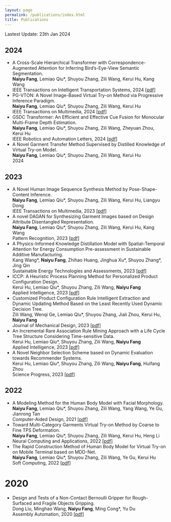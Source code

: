 ```yaml
---
layout: page
permalink: /publications/index.html
title: Publications
---
```


Lastest Update: 23th Jan 2024


## 2024
- A Cross-Scale Hierarchical Transformer with Correspondence-Augmented Attention for Inferring Bird’s-Eye-View Semantic Segmentation. <br>**Naiyu Fang**, Lemiao Qiu*, Shuyou Zhang, Zili Wang, Kerui Hu, Kang Wang <br>IEEE Transactions on Intelligent Transportation Systems, 2024 [[pdf]](https://ieeexplore.ieee.org/abstract/document/10401013)
- PG-VTON: A Novel Image-Based Virtual Try-on Method via Progressive Inference Paradigm. <br> **Naiyu Fang**, Lemiao Qiu*, Shuyou Zhang, Zili Wang, Kerui Hu <br> IEEE Transactions on Multimedia, 2024 [[pdf]](https://ieeexplore.ieee.org/abstract/document/10400859)
- GSDC Transformer: An Efficient and Effective Cue Fusion for Monocular Multi-Frame Depth Estimation. <br>**Naiyu Fang**, Lemiao Qiu*, Shuyou Zhang, Zili Wang, Zheyuan Zhou, Kerui Hu <br>IEEE Robotics and Automation Letters, 2024 [[pdf]](https://arxiv.org/pdf/2309.17059.pdf)
- A Novel Garment Transfer Method Supervised by Distilled Knowledge of Virtual Try-on Model. <br>**Naiyu Fang**, Lemiao Qiu*, Shuyou Zhang, Zili Wang, Kerui Hu <br>2024

## 2023
- A Novel Human Image Sequence Synthesis Method by Pose-Shape-Content Inference.  <br>**Naiyu Fang**, Lemiao Qiu*, Shuyou Zhang, Zili Wang, Kerui Hu, Liangyu Dong <br> IEEE Transactions on Multimedia, 2023 [[pdf]](https://ieeexplore.ieee.org/abstract/document/9903568)
- A novel DAGAN for Synthesizing Garment Images based on Design Attribute Disentangled Representation.  <br>**Naiyu Fang**, Lemiao Qiu*, Shuyou Zhang, Zili Wang, Kerui Hu, Kang Wang <br> Pattern Recognition, 2023  [[pdf]](https://www.sciencedirect.com/science/article/abs/pii/S0031320322007270)
- A Physics-Informed Knowledge Distillation Model with Spatial–Temporal Attention for Energy Consumption Pre-assessment in Sustainable Additive Manufacturing. <br>Kang Wang*, **Naiyu Fang**, Zhihao Huang, Jinghua Xu*, Shuyou Zhang*, Jing Qin <br> Sustainable Energy Technologies and Assessments, 2023 [[pdf]](https://www.sciencedirect.com/science/article/abs/pii/S2213138823005301)
- ICCP: A Heuristic Process Planning Method for Personalized Product Configuration Design. <br>Kerui Hu, Lemiao Qiu*, Shuyou Zhang, Zili Wang, **Naiyu Fang** <br> Applied Intelligence, 2023 [[pdf]](https://link.springer.com/article/10.1007/s10489-023-05186-z)
- Customized Product Configuration Rule Intelligent Extraction and Dynamic Updating Method Based on the Least Recently Used Dynamic Decision Tree. <br> Zili Wang, Wenqi Ge, Lemiao Qiu*, Shuyou Zhang, Jiali Zhou, Kerui Hu, **Naiyu Fang** <br> Journal of Mechanical Design, 2023 [[pdf]](https://asmedigitalcollection.asme.org/mechanicaldesign/article-abstract/145/5/051701/1154774/Customized-Product-Configuration-Rule-Intelligent)
- An Incremental Rare Association Rule Mining Approach with a Life Cycle Tree Structure Considering Time-sensitive Data. <br> Kerui Hu, Lemiao Qiu*, Shuyou Zhang, Zili Wang, **Naiyu Fang** <br> Applied Intelligence, 2023 [[pdf]](https://link.springer.com/article/10.1007/s10489-022-03978-3)
- A Novel Neighbor Selection Scheme based on Dynamic Evaluation towards Recommender Systems. <br> Kerui Hu, Lemiao Qiu*, Shuyou Zhang, Zili Wang, **Naiyu Fang**, Huifang Zhou <br> Science Progress, 2023 [[pdf]](https://journals.sagepub.com/doi/full/10.1177/00368504231180090)

## 2022
- A Modeling Method for the Human Body Model with Facial Morphology. <br>**Naiyu Fang**, Lemiao Qiu*, Shuyou Zhang, Zili Wang, Yang Wang, Ye Gu, Jianrong Tan <br> Computer-Aided Design, 2021 [[pdf]](https://www.sciencedirect.com/science/article/pii/S0010448521001172)
- Toward Multi-Category Garments Virtual Try-on Method by Coarse to Fine TPS Deformation. <br>**Naiyu Fang**, Lemiao Qiu*, Shuyou Zhang, Zili Wang, Kerui Hu, Heng Li <br> Neural Computing and Applications, 2022 [[pdf]](https://link.springer.com/article/10.1007/s00521-022-07173-w)
- The Rapid Construction Method of Human Body Model for Virtual Try-on on Mobile Terminal based on MDD-Net. <br>**Naiyu Fang**, Lemiao Qiu*, Shuyou Zhang, Zili Wang, Ye Gu, Kerui Hu <br> Soft Computing, 2022 [[pdf]](https://link.springer.com/article/10.1007/s00500-022-07464-3)

# 2020
- Design and Tests of a Non-Contact Bernoulli Gripper for Rough-Surfaced and Fragile Objects Gripping. <br> Dong Liu, Minghao Wang, **Naiyu Fang**, Ming Cong*, Yu Du <br> Assembly Automation, 2020 [[pdf]](https://link.springer.com/article/10.1007/s00500-022-07464-3)